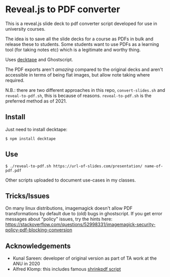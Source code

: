 # Reveal.js to PDF converter

This is a reveal.js slide deck to pdf converter script developed for use in university courses.

The idea is to save all the slide decks for a course as PDFs in bulk and release these to students. Some students want to use PDFs as a learning tool (for taking notes etc) which is a legitimate and worthy thing.

Uses [decktape](https://github.com/astefanutti/decktape) and Ghostscript.

The PDF exports aren't _amazing_ compared to the original decks and aren't accessible in terms of being flat images, but allow note taking where required.

N.B.: there are two different approaches in this repo, `convert-slides.sh` and `reveal-to-pdf.sh`, this is because of reasons. `reveal-to-pdf.sh` is the preferred method as of 2021.

## Install

Just need to install decktape:

```
$ npm install decktape
```

## Use

```
$ ./reveal-to-pdf.sh https://url-of-slides.com/presentation/ name-of-pdf.pdf
```

Other scripts uploaded to document use-cases in my classes.


## Tricks/Issues

On many linux distributions, imagemagick doesn't allow PDF transformations by default due to (old) bugs in ghostscript. If you get error messages about "policy" issues, try the hints here: <https://stackoverflow.com/questions/52998331/imagemagick-security-policy-pdf-blocking-conversion>

## Acknowledgements

- Kunal Sareen: developer of original version as part of TA work at the ANU in 2020
- Alfred Klomp: this includes famous [shrinkpdf script](http://www.alfredklomp.com/programming/shrinkpdf)
